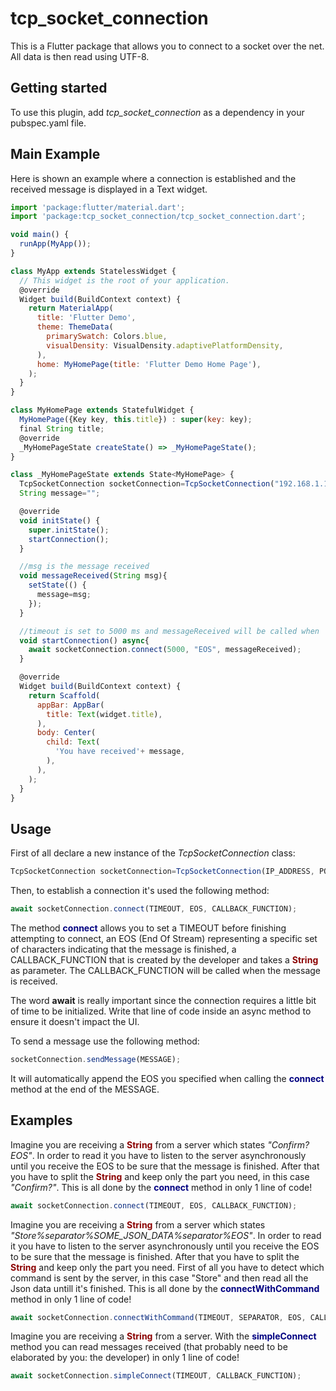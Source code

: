 # tcp_socket_connection

This is a Flutter package that allows you to connect to a socket over the net. All data is then read using UTF-8.

## Getting started

To use this plugin, add *tcp_socket_connection* as a dependency in your pubspec.yaml file.

## Main Example
Here is shown an example where a connection is established and the received message is displayed in a Text widget.
```javascript
import 'package:flutter/material.dart';
import 'package:tcp_socket_connection/tcp_socket_connection.dart';

void main() {
  runApp(MyApp());
}

class MyApp extends StatelessWidget {
  // This widget is the root of your application.
  @override
  Widget build(BuildContext context) {
    return MaterialApp(
      title: 'Flutter Demo',
      theme: ThemeData(
        primarySwatch: Colors.blue,
        visualDensity: VisualDensity.adaptivePlatformDensity,
      ),
      home: MyHomePage(title: 'Flutter Demo Home Page'),
    );
  }
}

class MyHomePage extends StatefulWidget {
  MyHomePage({Key key, this.title}) : super(key: key);
  final String title;
  @override
  _MyHomePageState createState() => _MyHomePageState();
}

class _MyHomePageState extends State<MyHomePage> {
  TcpSocketConnection socketConnection=TcpSocketConnection("192.168.1.113", 10251);
  String message="";

  @override
  void initState() {
    super.initState();
    startConnection();
  }

  //msg is the message received
  void messageReceived(String msg){
    setState(() {
      message=msg;
    });
  }

  //timeout is set to 5000 ms and messageReceived will be called when 'EOS' received
  void startConnection() async{
    await socketConnection.connect(5000, "EOS", messageReceived);
  }

  @override
  Widget build(BuildContext context) {
    return Scaffold(
      appBar: AppBar(
        title: Text(widget.title),
      ),
      body: Center(
        child: Text(
          'You have received'+ message,
        ),
      ),
    );
  }
}
```
## Usage
First of all declare a new instance of the *TcpSocketConnection* class:
```javascript
TcpSocketConnection socketConnection=TcpSocketConnection(IP_ADDRESS, PORT_NUMBER);
```
Then, to establish a connection it's used the following method:

```javascript
await socketConnection.connect(TIMEOUT, EOS, CALLBACK_FUNCTION);
```

The method <span style="color:navy">**connect**</span> allows you to set a TIMEOUT before finishing attempting to connect, an EOS (End Of Stream) representing a specific set of characters indicating that the message is finished, a CALLBACK_FUNCTION that is created by the developer and takes a <span style="color:darkred">**String**</span> as parameter. The CALLBACK_FUNCTION will be called when the message is received.

The word **await** is really important since the connection requires a little bit of time to be initialized. Write that line of code inside an async method to ensure it doesn't impact the UI.

To send a message use the following method:
```javascript
socketConnection.sendMessage(MESSAGE);
```
It will automatically append the EOS you specified when calling the <span style="color:navy">**connect**</span> method at the end of the MESSAGE.

## Examples
Imagine you are receiving a <span style="color:darkred">**String**</span> from a server which states *"Confirm?EOS"*. In order to read it you have to listen to the server asynchronously until you receive the EOS to be sure that the message is finished. After that you have to split the <span style="color:darkred">**String**</span> and keep only the part you need, in this case *"Confirm?"*. This is all done by the <span style="color:navy">**connect**</span> method in only 1 line of code!
```javascript
await socketConnection.connect(TIMEOUT, EOS, CALLBACK_FUNCTION);
```
Imagine you are receiving a <span style="color:darkred">**String**</span> from a server which states *"Store%separator%SOME_JSON_DATA%separator%EOS"*. In order to read it you have to listen to the server asynchronously until you receive the EOS to be sure that the message is finished. After that you have to split the <span style="color:darkred">**String**</span> and keep only the part you need. First of all you have to detect which command is sent by the server, in this case "Store" and then read all the Json data untill it's finished. This is all done by the <span style="color:navy">**connectWithCommand**</span> method in only 1 line of code!
```javascript
await socketConnection.connectWithCommand(TIMEOUT, SEPARATOR, EOS, CALLBACK_FUNCTION);
```
Imagine you are receiving a <span style="color:darkred">**String**</span> from a server.  With the <span style="color:navy">**simpleConnect**</span> method you can read messages received (that probably need to be elaborated by you: the developer) in only 1 line of code!
```javascript
await socketConnection.simpleConnect(TIMEOUT, CALLBACK_FUNCTION);
```
